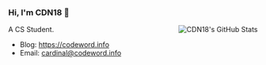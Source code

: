 ### Hi, I'm CDN18 👋

<img align="right" src="https://github-stats-api.codeword.info/api?username=CDN18&show_icons=true&theme=algolia&hide_title=true&" alt="CDN18's GitHub Stats"/>

<!--
**CDN18/CDN18** is a ✨ _special_ ✨ repository because its `README.md` (this file) appears on your GitHub profile.

Here are some ideas to get you started:

- 🔭 I’m currently working on ...
- 🌱 I’m currently learning ...
- 👯 I’m looking to collaborate on ...
- 🤔 I’m looking for help with ...
- 💬 Ask me about ...
- 📫 How to reach me: ...
- 😄 Pronouns: ...
- ⚡ Fun fact: ...
-->

A CS Student.

- Blog: https://codeword.info
- Email: cardinal@codeword.info
